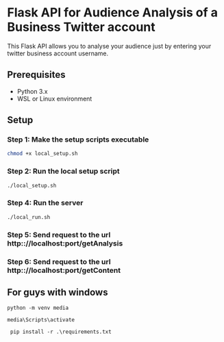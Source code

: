 
# Flask API for Audience Analysis of a Business Twitter account

This Flask API allows you to analyse your audience just by entering 
your twitter business account username.

## Prerequisites

- Python 3.x
- WSL or Linux environment

## Setup

### Step 1: Make the setup scripts executable

```bash
chmod +x local_setup.sh
```

### Step 2: Run the local setup script

```bash
./local_setup.sh
```



### Step 4: Run the server

```bash
./local_run.sh
```


### Step 5: Send request to the url http:://localhost:port/getAnalysis

### Step 6: Send request to the url http:://localhost:port/getContent

## For guys with windows

```python -m venv media```

```media\Scripts\activate```

``` pip install -r .\requirements.txt```